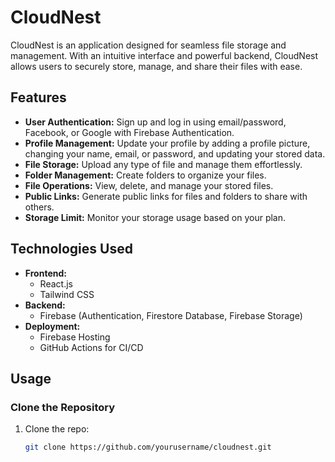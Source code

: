 # CloudNest

CloudNest is an application designed for seamless file storage and management. With an intuitive interface and powerful backend, CloudNest allows users to securely store, manage, and share their files with ease.

## Features

- **User Authentication:** Sign up and log in using email/password, Facebook, or Google with Firebase Authentication.
- **Profile Management:** Update your profile by adding a profile picture, changing your name, email, or password, and updating your stored data.
- **File Storage:** Upload any type of file and manage them effortlessly.
- **Folder Management:** Create folders to organize your files.
- **File Operations:** View, delete, and manage your stored files.
- **Public Links:** Generate public links for files and folders to share with others.
- **Storage Limit:** Monitor your storage usage based on your plan.

## Technologies Used

- **Frontend:**
  - React.js
  - Tailwind CSS
- **Backend:**
  - Firebase (Authentication, Firestore Database, Firebase Storage)
- **Deployment:**
  - Firebase Hosting
  - GitHub Actions for CI/CD

## Usage

### Clone the Repository

1. Clone the repo:
   ```sh
   git clone https://github.com/yourusername/cloudnest.git
